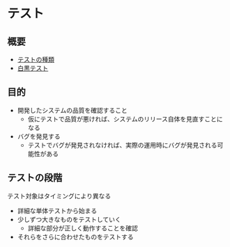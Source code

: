 # テスト

## 概要

* [テストの種類](00_about)
* [白黒テスト](01_white_black)

## 目的

* 開発したシステムの品質を確認すること
    * 仮にテストで品質が悪ければ、システムのリリース自体を見直すことになる
* バグを発見する
    * テストでバグが発見されなければ、実際の運用時にバグが発見される可能性がある

## テストの段階

テスト対象はタイミングにより異なる

* 詳細な単体テストから始まる
* 少しずつ大きなものをテストしていく
    * 詳細な部分が正しく動作することを確認
* それらをさらに合わせたものをテストする
